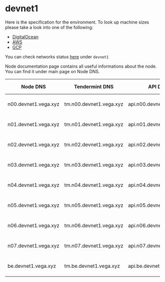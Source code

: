 # devnet1

Here is the specification for the environment. To look up machine sizes please take a look into one of the following:

* [DigitalOcean](https://slugs.do-api.dev/)
* [AWS](https://aws.amazon.com/ec2/instance-types/)
* [GCP](https://gcpinstances.doit-intl.com/)

You can check networks status [here](https://stats.vega.trading/) under `devnet1`

Node documentation page contains all useful informations about the node. You can find it under main page on Node DNS.

| Node DNS | Tendermint DNS | API DNS | Geographic Location | Hardware Setup | Cloud |
| ----------------------------------------- | -------------- | --------------------------------------------| ------------------- | -------------- | ----- |
| n00.devnet1.vega.xyz | tm.n00.devnet1.vega.xyz | api.n00.devnet1.vega.xyz | fra1 | s-4vcpu-8gb | do |
| n01.devnet1.vega.xyz | tm.n01.devnet1.vega.xyz | api.n01.devnet1.vega.xyz | sfo3 | s-4vcpu-8gb | do |
| n02.devnet1.vega.xyz | tm.n02.devnet1.vega.xyz | api.n02.devnet1.vega.xyz | sgp1 | s-4vcpu-8gb | do |
| n03.devnet1.vega.xyz | tm.n03.devnet1.vega.xyz | api.n03.devnet1.vega.xyz | fra1 | s-4vcpu-8gb | do |
| n04.devnet1.vega.xyz | tm.n04.devnet1.vega.xyz | api.n04.devnet1.vega.xyz | fra1 | s-4vcpu-8gb | do |
| n05.devnet1.vega.xyz | tm.n05.devnet1.vega.xyz | api.n05.devnet1.vega.xyz | fra1 | s-4vcpu-8gb | do |
| n06.devnet1.vega.xyz | tm.n06.devnet1.vega.xyz | api.n06.devnet1.vega.xyz | fra1 | s-4vcpu-8gb | do |
| n07.devnet1.vega.xyz | tm.n07.devnet1.vega.xyz | api.n07.devnet1.vega.xyz | fra1 | s-4vcpu-8gb | do |
| be.devnet1.vega.xyz | tm.be.devnet1.vega.xyz | api.be.devnet1.vega.xyz | fra1 | s-4vcpu-8gb | do |
